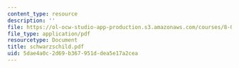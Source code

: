 ```yaml
---
content_type: resource
description: ''
file: https://ol-ocw-studio-app-production.s3.amazonaws.com/courses/8-033-relativity-fall-2006/5dae4a0c2d69b367951ddea5e17a2cea_schwarzschild.pdf
file_type: application/pdf
resourcetype: Document
title: schwarzschild.pdf
uid: 5dae4a0c-2d69-b367-951d-dea5e17a2cea
---
```

